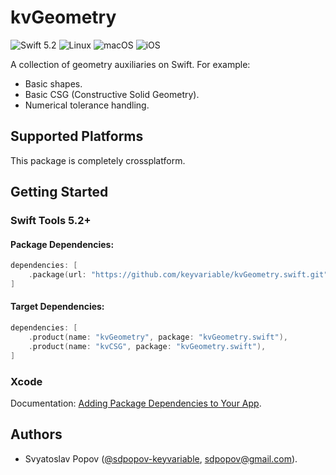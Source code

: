 # kvGeometry

![Swift 5.2](https://img.shields.io/badge/swift-5.2-green.svg)
![Linux](https://img.shields.io/badge/os-linux-green.svg)
![macOS](https://img.shields.io/badge/os-macOS-green.svg)
![iOS](https://img.shields.io/badge/os-iOS-green.svg)

A collection of geometry auxiliaries on Swift. For example:

- Basic shapes.
- Basic CSG (Constructive Solid Geometry).
- Numerical tolerance handling.


## Supported Platforms

This package is completely crossplatform.


## Getting Started

### Swift Tools 5.2+

#### Package Dependencies:

```swift
dependencies: [
    .package(url: "https://github.com/keyvariable/kvGeometry.swift.git", from: "0.1.0"),
]
```

#### Target Dependencies:

```swift
dependencies: [
    .product(name: "kvGeometry", package: "kvGeometry.swift"),
    .product(name: "kvCSG", package: "kvGeometry.swift"),
]
```

### Xcode

Documentation: [Adding Package Dependencies to Your App](https://developer.apple.com/documentation/xcode/adding_package_dependencies_to_your_app).


## Authors

- Svyatoslav Popov ([@sdpopov-keyvariable](https://github.com/sdpopov-keyvariable), [sdpopov@gmail.com](mailto:sdpopov@gmail.com)).
